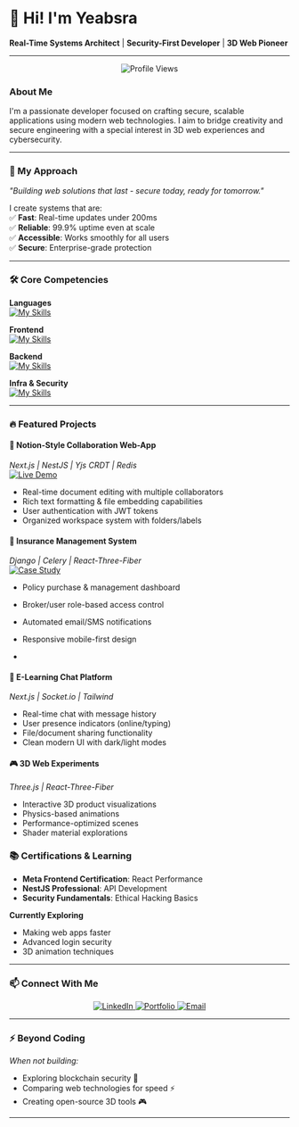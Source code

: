 # 👋 Hi! I'm Yeabsra

**Real-Time Systems Architect** | **Security-First Developer** | **3D Web Pioneer**

---
<div align="center">

![Profile Views](https://komarev.com/ghpvc/?username=CyberStackPro&color=blueviolet&style=flat-square)

</div>

### About Me

I'm a passionate developer focused on crafting secure, scalable applications using modern web technologies. I aim to bridge creativity and secure engineering with a special interest in 3D web experiences and cybersecurity.

---

### 🧠 My Approach 

*"Building web solutions that last - secure today, ready for tomorrow."*  

I create systems that are:  
✅ **Fast**: Real-time updates under 200ms  
✅ **Reliable**: 99.9% uptime even at scale  
✅ **Accessible**: Works smoothly for all users  
✅ **Secure**: Enterprise-grade protection  

---
### 🛠️ Core Competencies  
<div align="start">

**Languages**  
[![My Skills](https://skillicons.dev/icons?i=python,js,ts,rust,c)](https://skillicons.dev)  

**Frontend**  
[![My Skills](https://skillicons.dev/icons?i=react,nextjs,threejs,tailwind,figma,electron,tauri)](https://skillicons.dev)  

**Backend**  
[![My Skills](https://skillicons.dev/icons?i=nestjs,nodejs,django,graphql,redis)](https://skillicons.dev)  

**Infra & Security**  
[![My Skills](https://skillicons.dev/icons?i=mongodb,postgres,aws,linux,git,github)](https://skillicons.dev)  

</div>

---

### 🔥 Featured Projects  

#### 📝 **Notion-Style Collaboration Web-App**  
*Next.js | NestJS | Yjs CRDT | Redis*  
[![Live Demo](https://img.shields.io/badge/DEMO-Live-brightgreen?style=for-the-badge)](https://notion-clone.demo)  
- Real-time document editing with multiple collaborators  
- Rich text formatting & file embedding capabilities  
- User authentication with JWT tokens  
- Organized workspace system with folders/labels  

#### 🏥 **Insurance Management System**  
*Django | Celery | React-Three-Fiber*  
[![Case Study](https://img.shields.io/badge/CASE_STUDY-View-blue?style=for-the-badge)](https://github.com/CyberStackPro/insurance-platform)  
- Policy purchase & management dashboard  
- Broker/user role-based access control  
- Automated email/SMS notifications  
- Responsive mobile-first design

- 
#### 💬 **E-Learning Chat Platform**  
*Next.js | Socket.io | Tailwind*  
- Real-time chat with message history  
- User presence indicators (online/typing)  
- File/document sharing functionality  
- Clean modern UI with dark/light modes  

#### 🎮 **3D Web Experiments**  
*Three.js | React-Three-Fiber*  
- Interactive 3D product visualizations  
- Physics-based animations  
- Performance-optimized scenes  
- Shader material explorations  


### 📚 Certifications & Learning  
- **Meta Frontend Certification**: React Performance  
- **NestJS Professional**: API Development  
- **Security Fundamentals**: Ethical Hacking Basics  

**Currently Exploring**  
- Making web apps faster  
- Advanced login security  
- 3D animation techniques  

---

### 📫 Connect With Me  
<div align="center">

<a href="https://et.linkedin.com/in/yeabsra-gebriel-5b056a240" target="_blank">
  <img src="https://img.shields.io/badge/LinkedIn-0077B5?style=for-the-badge&logo=linkedin&logoColor=white" alt="LinkedIn"/>
</a>
<a href="https://www.yeabsra.com" target="_blank">
  <img src="https://img.shields.io/badge/Portfolio-000000?style=for-the-badge&logo=about.me&logoColor=white" alt="Portfolio"/>
</a>
<a href="mailto:yeabsragebriel@gmail.com">
  <img src="https://img.shields.io/badge/Email-D14836?style=for-the-badge&logo=gmail&logoColor=white" alt="Email"/>
</a>

</div>  

---

### ⚡️ Beyond Coding
*When not building:*
- Exploring blockchain security 🔐
- Comparing web technologies for speed ⚡
- Creating open-source 3D tools 🎮
---
